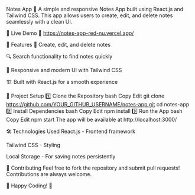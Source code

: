 Notes App 📝
A simple and responsive Notes App built using React.js and Tailwind CSS. This app allows users to create, edit, and delete notes seamlessly with a clean UI.

🚀 Live Demo
🔗 https://notes-app-red-nu.vercel.app/

📌 Features
📝 Create, edit, and delete notes

🔍 Search functionality to find notes quickly

🎨 Responsive and modern UI with Tailwind CSS

🏗 Built with React.js for a smooth experience

📂 Project Setup
1️⃣ Clone the Repository
bash
Copy
Edit
git clone https://github.com/YOUR_GITHUB_USERNAME/notes-app.git
cd notes-app
2️⃣ Install Dependencies
bash
Copy
Edit
npm install
3️⃣ Run the App
bash
Copy
Edit
npm start
The app will be available at http://localhost:3000/

🛠 Technologies Used
React.js - Frontend framework

Tailwind CSS - Styling

Local Storage  - For saving notes persistently


🤝 Contributing
Feel free to fork the repository and submit pull requests! Contributions are always welcome.

🚀 Happy Coding! 🎉

